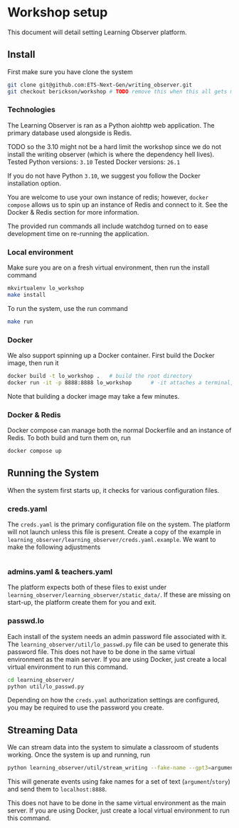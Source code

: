 # Workshop setup

This document will detail setting Learning Observer platform.

## Install

First make sure you have clone the system

```bash
git clone git@github.com:ETS-Next-Gen/writing_observer.git
git checkout berickson/workshop # TODO remove this when this all gets merged
```

### Technologies

The Learning Observer is ran as a Python aiohttp web application. The primary database used alongside is Redis.

TODO so the 3.10 might not be a hard limit the workshop since we do not install the writing observer (which is where the dependency hell lives).
Tested Python versions: `3.10`
Tested Docker versions: `26.1`

If you do not have Python `3.10`, we suggest you follow the Docker installation option.

You are welcome to use your own instance of redis; however, `docker compose` allows us to spin up an instance of Redis and connect to it. See the Docker & Redis section for more information.

The provided run commands all include watchdog turned on to ease development time on re-running the application.

### Local environment

Make sure you are on a fresh virtual environment, then run the install command

```bash
mkvirtualenv lo_workshop
make install
```

To run the system, use the run command

```bash
make run
```

### Docker

We also support spinning up a Docker container. First build the Docker image, then run it

```bash
docker build -t lo_workshop .   # build the root directory
docker run -it -p 8888:8888 lo_workshop      # -it attaches a terminal, -p attaches local port 8888 to dockers 8888 port
```

Note that building a docker image may take a few minutes.

### Docker & Redis

Docker compose can manage both the normal Dockerfile and an instance of Redis. To both build and turn them on, run

```bash
docker compose up
```

## Running the System

When the system first starts up, it checks for various configuration files.

### creds.yaml

The `creds.yaml` is the primary configuration file on the system. The platform will not launch unless this file is present. Create a copy of the example in `learning_observer/learning_observer/creds.yaml.example`. We want to make the following adjustments

```yaml
```

### admins.yaml & teachers.yaml

The platform expects both of these files to exist under `learning_observer/learning_observer/static_data/`. If these are missing on start-up, the platform create them for you and exit.

### passwd.lo

Each install of the system needs an admin password file associated with it. The `learning_observer/util/lo_passwd.py` file can be used to generate this password file. This does not have to be done in the same virtual environment as the main server. If you are using Docker, just create a local virtual environment to run this command.

```bash
cd learning_observer/
python util/lo_passwd.py
```

Depending on how the `creds.yaml` authorization settings are configured, you may be required to use the password you create.

## Streaming Data

We can stream data into the system to simulate a classroom of students working. Once the system is up and running, run

```bash
python learning_observer/util/stream_writing --fake-name --gpt3=argument --url=localhost:8888
```

This will generate events using fake names for a set of text (`argument`/`story`) and send them to `localhost:8888`.

This does not have to be done in the same virtual environment as the main server. If you are using Docker, just create a local virtual environment to run this command.
